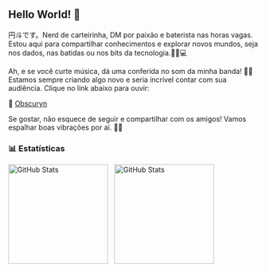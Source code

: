 ## Hello World! 👋

円斗です。Nerd de carteirinha, DM por paixão e baterista nas horas vagas. Estou aqui para compartilhar conhecimentos e explorar novos mundos, seja nos dados, nas batidas ou nos bits da tecnologia.🎲🎶💻

Ah, e se você curte música, dá uma conferida no som da minha banda! 🎤🎸 Estamos sempre criando algo novo e seria incrível contar com sua audiência. Clique no link abaixo para ouvir:   

🎵 [Obscuryn](https://sndo.ffm.to/qow61om)

Se gostar, não esquece de seguir e compartilhar com os amigos! Vamos espalhar boas vibrações por aí. 🚀✨

### 📊 Estatísticas

<p>
  <img 
    align="left" 
    alt="GitHub Stats" 
    height="200" 
    style="padding-right: 10px;" 
    src="https://github-readme-stats.vercel.app/api?username=Ento-Oliveira&show_icons=true&theme=tokyonight&include_all_commits=true&locale=pt-br" 
  />

<img 
      align="left" 
      alt="GitHub Stats" 
      height="200" 
      src="https://github-readme-stats.vercel.app/api/top-langs/?username=Ento-Oliveira&theme=tokyonight&layout=compact&custom_title=Tecnologias&langs_count=9" 
  />
</p>
